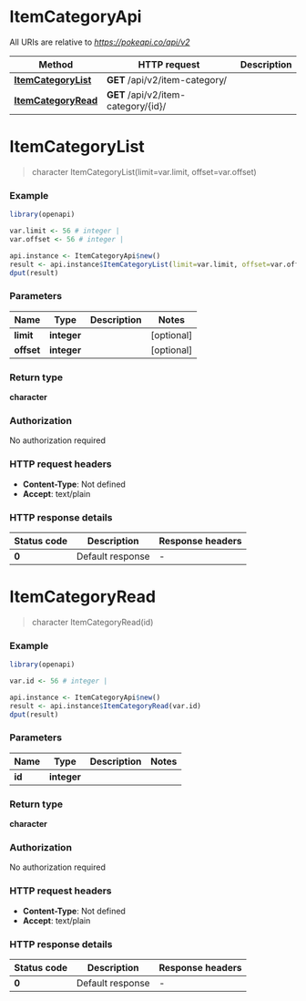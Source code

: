 # ItemCategoryApi

All URIs are relative to *https://pokeapi.co/api/v2*

Method | HTTP request | Description
------------- | ------------- | -------------
[**ItemCategoryList**](ItemCategoryApi.md#ItemCategoryList) | **GET** /api/v2/item-category/ | 
[**ItemCategoryRead**](ItemCategoryApi.md#ItemCategoryRead) | **GET** /api/v2/item-category/{id}/ | 


# **ItemCategoryList**
> character ItemCategoryList(limit=var.limit, offset=var.offset)



### Example
```R
library(openapi)

var.limit <- 56 # integer | 
var.offset <- 56 # integer | 

api.instance <- ItemCategoryApi$new()
result <- api.instance$ItemCategoryList(limit=var.limit, offset=var.offset)
dput(result)
```

### Parameters

Name | Type | Description  | Notes
------------- | ------------- | ------------- | -------------
 **limit** | **integer**|  | [optional] 
 **offset** | **integer**|  | [optional] 

### Return type

**character**

### Authorization

No authorization required

### HTTP request headers

 - **Content-Type**: Not defined
 - **Accept**: text/plain

### HTTP response details
| Status code | Description | Response headers |
|-------------|-------------|------------------|
| **0** | Default response |  -  |

# **ItemCategoryRead**
> character ItemCategoryRead(id)



### Example
```R
library(openapi)

var.id <- 56 # integer | 

api.instance <- ItemCategoryApi$new()
result <- api.instance$ItemCategoryRead(var.id)
dput(result)
```

### Parameters

Name | Type | Description  | Notes
------------- | ------------- | ------------- | -------------
 **id** | **integer**|  | 

### Return type

**character**

### Authorization

No authorization required

### HTTP request headers

 - **Content-Type**: Not defined
 - **Accept**: text/plain

### HTTP response details
| Status code | Description | Response headers |
|-------------|-------------|------------------|
| **0** | Default response |  -  |

